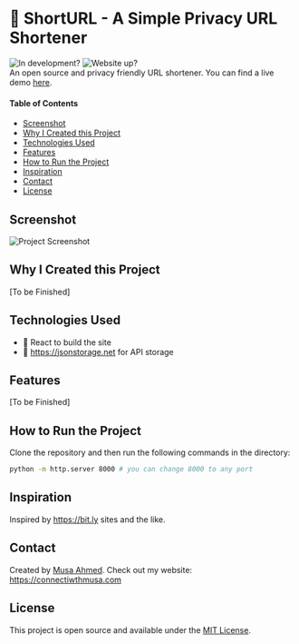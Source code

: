 # 🔗 ShortURL - A Simple Privacy URL Shortener
 ![In development?](https://img.shields.io/badge/-Not%20In%20Development-red?style=flatsquare) ![Website up?](https://img.shields.io/website.svg?down_color=red&down_message=down&up_color=green&up_message=up&url=https%3A%2F%2Fm-gdev.github.io%2FShortURL%2F) <br>
An open source and privacy friendly URL shortener. You can find a live demo [here](https://m-gdev.github.io/ShortURL).

#### Table of Contents
* [Screenshot](#screenshot)
* [Why I Created this Project](#why-i-created-this-project)
* [Technologies Used](#technologies-used)
* [Features](#features)
* [How to Run the Project](#how-to-run-the-project)
* [Inspiration](#inspiration)
* [Contact](#contact)
* [License](#license) 

## Screenshot
![Project Screenshot](https://i.imgur.com/2xBifzH.png)

## Why I Created this Project
[To be Finished]

## Technologies Used
- 🔨 React to build the site
- 💾 <https://jsonstorage.net> for API storage

## Features
[To be Finished]

## How to Run the Project
Clone the repository and then run the following commands in the directory:
```bash
python -m http.server 8000 # you can change 8000 to any port
```

## Inspiration
Inspired by <https://bit.ly> sites and the like.

## Contact
Created by [Musa Ahmed](https://github.com/m-GDEV). Check out my website: <https://connectiwthmusa.com>

## License
This project is open source and available under the [MIT License](https://choosealicense.com/licenses/mit/).
